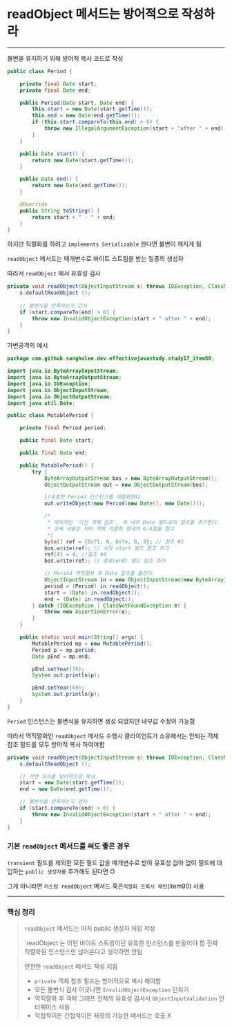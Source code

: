# readObject 메서드는 방어적으로 작성하라

----

불변을 유지하기 위해 방어적 복사 코드로 작성

```java
public class Period {

    private final Date start;
    private final Date end;

    public Period(Date start, Date end) {
        this.start = new Date(start.getTime());
        this.end = new Date(end.getTime());
        if (this.start.compareTo(this.end) > 0) {
            throw new IllegalArgumentException(start + "after " + end);
        }
    }

    public Date start() {
        return new Date(start.getTime());
    }

    public Date end() {
        return new Date(end.getTime());
    }

    @Override
    public String toString() {
        return start + " - " + end;
    }
}
```

하지만 직렬화를 하려고 `implements Serializable` 한다면 불변이 깨지게 됨

`readObject` 메서드는 매개변수로 바이트 스트림을 받는 일종의 생성자

따라서 `readObject` 에서 유효성 검사

```java
private void readObject(ObjectInputStream s) throws IOException, ClassNotFoundException {
    s.defaultReadObject ();
    
    // 불변식을 만족하는지 검사
    if (start.compareTo(end) > 0) {
        throw new InvalidObjectException(start + " after " + end);
    }
}
```

가변공격의 예시

```java
package com.github.sangholee.dev.effectivejavastudy.study17_item88;

import java.io.ByteArrayInputStream;
import java.io.ByteArrayOutputStream;
import java.io.IOException;
import java.io.ObjectInputStream;
import java.io.ObjectOutputStream;
import java.util.Date;

public class MutablePeriod {

    private final Period period;

    public final Date start;

    public final Date end;

    public MutablePeriod() {
        try {
            ByteArrayOutputStream bos = new ByteArrayOutputStream();
            ObjectOutputStream out = new ObjectOutputStream(bos);

            //유효한 Period 인스턴스를 직렬화한다.
            out.writeObject(new Period(new Date(), new Date()));

            /*
             * 악의적인 '이전 객체 참조', 즉 내부 Date 필드로의 참조를 추가한다.
             * 상세 내용은 자바 객체 직렬화 명세의 6.4절을 참고
             */
            byte[] ref = {0x71, 0, 0x7e, 0, 5}; // 참조 #5
            bos.write(ref); // 시작 start 필드 참조 추가
            ref[4] = 4; //참조 #4
            bos.write(ref); // 종료(end) 필드 참조 추가

            // Period 역직렬화 후 Date 참조를 훔친다.
            ObjectInputStream in = new ObjectInputStream(new ByteArrayInputStream(bos.toByteArray()));
            period = (Period) in.readObject();
            start = (Date) in.readObject();
            end = (Date) in.readObject();
        } catch (IOException | ClassNotFoundException e) {
            throw new AssertionError(e);
        }
    }

    public static void main(String[] args) {
        MutablePeriod mp = new MutablePeriod();
        Period p = mp.period;
        Date pEnd = mp.end;

        pEnd.setYear(78);
        System.out.println(p);

        pEnd.setYear(69);
        System.out.println(p);
    }
}

```

`Period` 인스턴스는 불변식을 유지하면 생성 되었지만 내부값 수정이 가능함

따라서 역직렬화인 `readObject` 메서드 수행시 클라이언트가 소유해서는 안되는 객체 참조 필드를 모두 방어적 복사 하여야함

```java
private void readObject(ObjectInputStream s) throws IOException, ClassNotFoundException {
    s.defaultReadObject ();

    // 가변 요소들 방어적으로 복사
    start = new Date(start.getTime());
    end = new Date(end.getTime());

    // 불변식을 만족하는지 검사
    if (start.compareTo(end) > 0) {
        throw new InvalidObjectException(start + " after " + end);
    }
}
```

### 기본 `readObject` 메서드를 써도 좋은 경우

`transient` 필드를 제외한 모든 필드 값을 매개변수로 받아 유효성 겂아 없이 필드에 대입하는 `public 생성자를` 추가해도 된다면 O

그게 아니라면 `커스텀 readObject` 메서드 혹은`직렬화 프록시 패턴`(item90) 사용

---

### 핵심 정리

> `readObject` 메서드는 마치 public 생성자 처럼 작성
> 
> `readObject 는 어떤 바이트 스트릠이던 유효한 인스턴스를 만들어야 함
> 진짜 직렬화된 인스턴스만 넘어온다고 생각하면 안됨
> 
> 안전한 `readObject` 메서드 작성 지침
>   * `private` 객체 참조 필드는 방어적으로 복사 해야함
>   * 모든 불변식 검사 어긋나면 `InvalidObjectException` 던지기
>   * 역직렬화 후 객체 그래프 전체의 유효성 검사시 `ObjectInputValidation` 인터페이스 사용
>   * 직접적이든 간접적이든 재정의 가능한 메서드는 호출 X
> 
